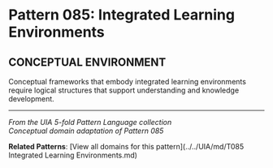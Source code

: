 # Pattern 085: Integrated Learning Environments

## CONCEPTUAL ENVIRONMENT

Conceptual frameworks that embody integrated learning environments require logical structures that support understanding and knowledge development.

---

*From the UIA 5-fold Pattern Language collection*  
*Conceptual domain adaptation of Pattern 085*

**Related Patterns**: [View all domains for this pattern](../../UIA/md/T085 Integrated Learning Environments.md)